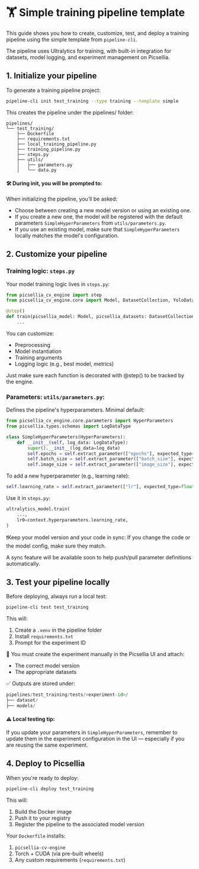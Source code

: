 # 🏋️ Simple training pipeline template

This guide shows you how to create, customize, test, and deploy a training pipeline using the simple template from `pipeline-cli`.

The pipeline uses Ultralytics for training, with built-in integration for datasets, model logging, and experiment management on Picsellia.


## 1. Initialize your pipeline

To generate a training pipeline project:

```bash
pipeline-cli init test_training --type training --template simple
```

This creates the pipeline under the pipelines/ folder:

```
pipelines/
└── test_training/
    ├── Dockerfile
    ├── requirements.txt
    ├── local_training_pipeline.py
    ├── training_pipeline.py
    ├── steps.py
    ├── utils/
    │   ├── parameters.py
    │   └── data.py
```

#### 🛠 During init, you will be prompted to:
When initializing the pipeline, you’ll be asked:

- Choose between creating a new model version or using an existing one.
- If you create a new one, the model will be registered with the default parameters `SimpleHyperParameters` from `utils/parameters.py`.
- If you use an existing model, make sure that `SimpleHyperParameters` locally matches the model's configuration.

## 2. Customize your pipeline

### Training logic: `steps.py`

Your model training logic lives in `steps.py`:

```python
from picsellia_cv_engine import step
from picsellia_cv_engine.core import Model, DatasetCollection, YoloDataset

@step()
def train(picsellia_model: Model, picsellia_datasets: DatasetCollection[YoloDataset]):
    ...
```

You can customize:
- Preprocessing
- Model instantiation
- Training arguments
- Logging logic (e.g., best model, metrics)

Just make sure each function is decorated with @step() to be tracked by the engine.

### Parameters: `utils/parameters.py`:

Defines the pipeline's hyperparameters. Minimal default:


```python
from picsellia_cv_engine.core.parameters import HyperParameters
from picsellia.types.schemas import LogDataType

class SimpleHyperParameters(HyperParameters):
    def __init__(self, log_data: LogDataType):
        super().__init__(log_data=log_data)
        self.epochs = self.extract_parameter(["epochs"], expected_type=int, default=3)
        self.batch_size = self.extract_parameter(["batch_size"], expected_type=int, default=8)
        self.image_size = self.extract_parameter(["image_size"], expected_type=int, default=640)
```

To add a new hyperparameter (e.g., learning rate):

```python
self.learning_rate = self.extract_parameter(["lr"], expected_type=float, default=0.001)
```

Use it in `steps.py`:

```python
ultralytics_model.train(
    ...,
    lr0=context.hyperparameters.learning_rate,
)
```

❗Keep your model version and your code in sync: If you change the code or the model config, make sure they match.

A sync feature will be available soon to help push/pull parameter definitions automatically.

## 3. Test your pipeline locally

Before deploying, always run a local test:

```bash
pipeline-cli test test_training
```

This will:

1. Create a `.venv` in the pipeline folder
2. Install `requirements.txt`
3. Prompt for the experiment ID

📌 You must create the experiment manually in the Picsellia UI and attach:

- The correct model version
- The appropriate datasets

✅ Outputs are stored under:

```python
pipelines/test_training/tests/<experiment-id>/
├── dataset/
├── models/
```

#### ⚠️ Local testing tip:
If you update your parameters in `SimpleHyperParameters`, remember to update them in the experiment configuration in the UI — especially if you are reusing the same experiment.

## 4. Deploy to Picsellia

When you're ready to deploy:

```bash
pipeline-cli deploy test_training
```

This will:

1. Build the Docker image
2. Push it to your registry
3. Register the pipeline to the associated model version

Your `Dockerfile` installs:

1. `picsellia-cv-engine `
2. Torch + CUDA (via pre-built wheels)
3. Any custom requirements (`requirements.txt`)
